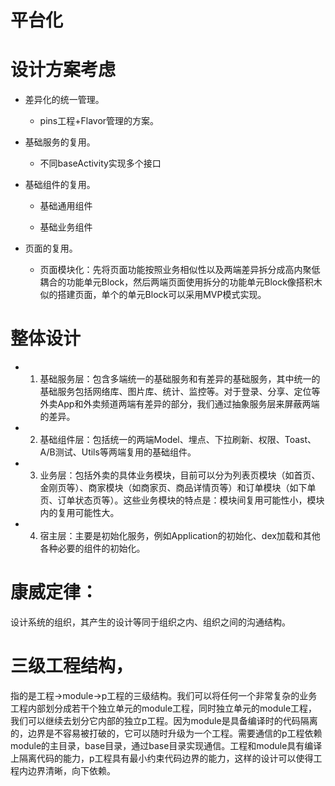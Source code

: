 # 平台化


# 设计方案考虑


- 差异化的统一管理。


    - pins工程+Flavor管理的方案。


- 基础服务的复用。


    - 不同baseActivity实现多个接口


- 基础组件的复用。


    - 基础通用组件


    - 基础业务组件


- 页面的复用。


    - 页面模块化：先将页面功能按照业务相似性以及两端差异拆分成高内聚低耦合的功能单元Block，然后两端页面使用拆分的功能单元Block像搭积木似的搭建页面，单个的单元Block可以采用MVP模式实现。





# 整体设计


- 1. 基础服务层：包含多端统一的基础服务和有差异的基础服务，其中统一的基础服务包括网络库、图片库、统计、监控等。对于登录、分享、定位等外卖App和外卖频道两端有差异的部分，我们通过抽象服务层来屏蔽两端的差异。


- 2. 基础组件层：包括统一的两端Model、埋点、下拉刷新、权限、Toast、A/B测试、Utils等两端复用的基础组件。


- 3. 业务层：包括外卖的具体业务模块，目前可以分为列表页模块（如首页、金刚页等）、商家模块（如商家页、商品详情页等）和订单模块（如下单页、订单状态页等）。这些业务模块的特点是：模块间复用可能性小，模块内的复用可能性大。


- 4. 宿主层：主要是初始化服务，例如Application的初始化、dex加载和其他各种必要的组件的初始化。




# 康威定律：
设计系统的组织，其产生的设计等同于组织之内、组织之间的沟通结构。





# 三级工程结构，
指的是工程→module→p工程的三级结构。我们可以将任何一个非常复杂的业务工程内部划分成若干个独立单元的module工程，同时独立单元的module工程，我们可以继续去划分它内部的独立p工程。因为module是具备编译时的代码隔离的，边界是不容易被打破的，它可以随时升级为一个工程。需要通信的p工程依赖module的主目录，base目录，通过base目录实现通信。工程和module具有编译上隔离代码的能力，p工程具有最小约束代码边界的能力，这样的设计可以使得工程内边界清晰，向下依赖。


